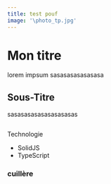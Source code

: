 ```yaml
---
title: test pouf
image: '\photo_tp.jpg'
---
```


# Mon titre

lorem impsum
sasasasasasasasa

## Sous-Titre

<p>sasasasasasasasasasas</p>
<img />

Technologie

- SolidJS
- TypeScript

### cuillère

#

##

###

####

#####

######
